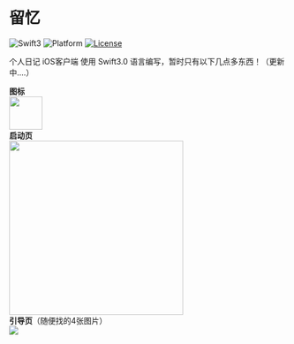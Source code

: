 # 留忆

![Swift3](https://img.shields.io/badge/Swift-3.0-orange.svg)
![Platform](https://img.shields.io/badge/Platform-iOS-lightgrey.svg)
[![License](https://img.shields.io/badge/license-MIT-blue.svg?style=flat)](https://coding.net/u/four4/p/Diary/git/blob/master/LICENSE)

个人日记 iOS客户端
使用 Swift3.0 语言编写，暂时只有以下几点多东西！（更新中....）

**图标**
<br>
<img src="https://coding.net/u/four4/p/Diary/git/raw/master/Diary/Assets.xcassets/AppIcon.appiconset/Icon-Small%25403x.png" width="60px" />
<br>
**启动页**
<br>
<img src="http://og7heq3lq.bkt.clouddn.com/LaunchScreen.png" width="315px" />
<br>
**引导页**（随便找的4张图片）
<br>
<img src="http://four4.coding.me/css/images/GuideView.gif" />
